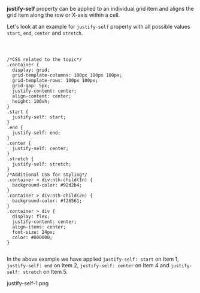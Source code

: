 **justify-self** property can be applied to an individual grid item and aligns
the grid item along the row or X-axis within a cell.

Let's look at an example for `justify-self` property with all possible values
`start`, `end`, `center` and `stretch`.

<codeblock language="css" type="lesson">
<code>
<panel language="html" hidden=true>
<div class="container">
  <div class="start">1</div>
  <div class="end">2</div>
  <div>3</div>
  <div class="center">4</div>
  <div class="stretch">5</div>
  <div>6</div>
</div>
</panel>
<panel language="css">
/*CSS related to the topic*/
.container {
  display: grid;
  grid-template-columns: 100px 100px 100px;
  grid-template-rows: 100px 100px;
  grid-gap: 5px;
  justify-content: center;
  align-content: center;
  height: 100vh;
}
.start {
  justify-self: start;
}
.end {
  justify-self: end;
}
.center {
  justify-self: center;
}
.stretch {
  justify-self: stretch;
}
/*Additional CSS for styling*/
.container > div:nth-child(1n) {
  background-color: #92d2b4;
}
.container > div:nth-child(2n) {
  background-color: #f26561;
}
.container > div {
  display: flex;
  justify-content: center;
  align-items: center;
  font-size: 24px;
  color: #000000;
}
</panel>
</code>
</codeblock>

In the above example we have applied `justify-self: start` on Item 1,
`justify-self: end` on Item 2, `justify-self: center` on Item 4 and
`justify-self: stretch` on Item 5.

<image>justify-self-1.png</image>
